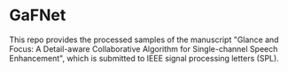 # GaFNet
This repo provides the processed samples of the manuscript "Glance and Focus: A Detail-aware Collaborative Algorithm for Single-channel Speech Enhancement", which is submitted to IEEE signal processing letters (SPL).
